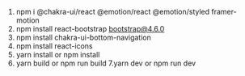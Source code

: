 1. npm i @chakra-ui/react @emotion/react @emotion/styled framer-motion
2. npm install react-bootstrap bootstrap@4.6.0
3. npm install chakra-ui-bottom-navigation 
4. npm install react-icons 
5. yarn install or npm install
6. yarn build or npm run build
7.yarn dev or npm run dev
